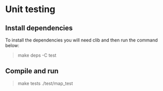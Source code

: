 
Unit testing
============

Install dependencies
--------------------

To install the dependencies you will need clib and then run the command below:

> make deps -C test

Compile and run
---------------
> make tests
> ./test/map_test
